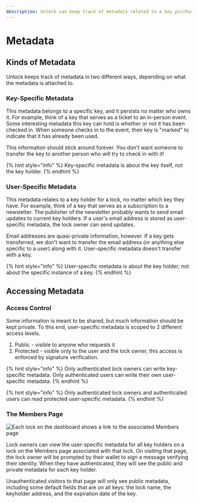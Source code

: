 ```yaml
---
description: Unlock can keep track of metadata related to a key purchase in several ways
---
```


# Metadata

## Kinds of Metadata

Unlock keeps track of metadata in two different ways, depending on what the metadata is attached to.

### Key-Specific Metadata

This metadata belongs to a specific key, and it persists no matter who owns it. For example, think of a key that serves as a ticket to an in-person event. Some interesting metadata this key can hold is whether or not it has been checked in. When someone checks in to the event, their key is "marked" to indicate that it has already been used.

This information should stick around forever. You don't want someone to transfer the key to another person who will try to check in with it!

{% hint style="info" %}
Key-specific metadata is about the key itself, not the key holder.
{% endhint %}

### User-Specific Metadata

This metadata relates to a key holder for a lock, no matter which key they have. For example, think of a key that serves as a subscription to a newsletter. The publisher of the newsletter probably wants to send email updates to current key holders. If a user's email address is stored as user-specific metadata, the lock owner can send updates.

Email addresses are quasi-private information, however. If a key gets transferred, we don't want to transfer the email address (or anything else specific to a user) along with it. User-specific metadata doesn't transfer with a key.

{% hint style="info" %}
User-specific metadata is about the key holder, not about the specific instance of a key.
{% endhint %}

## Accessing Metadata

### Access Control

Some information is meant to be shared, but much information should be kept private. To this end, user-specific metadata is scoped to 2 different access levels.

1. Public - visible to anyone who requests it
2. Protected - visible only to the user and the lock owner, this access is enforced by signature verification.

{% hint style="info" %}
Only authenticated lock owners can write key-specific metadata. Only authenticated users can write their own user-specific metadata.
{% endhint %}

{% hint style="info" %}
Only authenticated lock owners and authenticated users can read protected user-specific metadata.
{% endhint %}

### The Members Page

![Each lock on the dashboard shows a link to the associated Members page](../../../.gitbook/assets/cleanmemberspagelink.png)

Lock owners can view the user-specific metadata for all key holders on a lock on the Members page associated with that lock. On visiting that page, the lock owner will be prompted by their wallet to sign a message verifying their identity. When they have authenticated, they will see the public and private metadata for each key holder.

Unauthenticated visitors to that page will only see public metadata, including some default fields that are on all keys: the lock name, the keyholder address, and the expiration date of the key.
